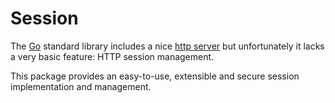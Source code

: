 # Session

The [Go](https://golang.org/) standard library includes a nice [http server](https://golang.org/pkg/net/http/) but unfortunately it lacks a very basic feature: HTTP session management.

This package provides an easy-to-use, extensible and secure session implementation and management.
